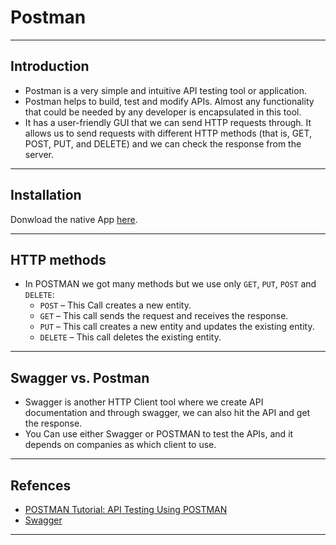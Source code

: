 # Postman
***

## Introduction
- Postman is a very simple and intuitive API testing tool or application. 
- Postman helps to build, test and modify APIs. Almost any functionality that could be needed by any developer is encapsulated in this tool.
- It has a user-friendly GUI that we can send HTTP requests through. It allows us to send requests with different HTTP methods (that is, GET, POST, PUT, and DELETE) and we can check the response from the server.
***

## Installation
Donwload the native App [here](https://www.postman.com/downloads/).
***

## HTTP methods 
- In POSTMAN we got many methods but we use only `GET`, `PUT`, `POST` and `DELETE`:
  - `POST` – This Call creates a new entity.
  - `GET` – This call sends the request and receives the response.
  - `PUT` – This call creates a new entity and updates the existing entity.
  - `DELETE` – This call deletes the existing entity.
***

## Swagger vs. Postman
- Swagger is another HTTP Client tool where we create API documentation and through swagger, we can also hit the API and get the response.
- You Can use either Swagger or POSTMAN to test the APIs, and it depends on companies as which client to use.
***

## Refences
- [POSTMAN Tutorial: API Testing Using POSTMAN](https://www.softwaretestinghelp.com/api-testing-using-postman/)
- [Swagger](https://swagger.io/)
***
